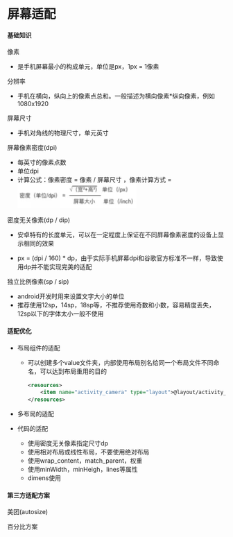 # 屏幕适配

#### 基础知识

像素

* 是手机屏幕最小的构成单元，单位是px，1px = 1像素

分辨率

* 手机在横向，纵向上的像素点总和。一般描述为横向像素*纵向像素，例如 1080x1920

屏幕尺寸

* 手机对角线的物理尺寸，单元英寸

屏幕像素密度(dpi)

* 每英寸的像素点数
* 单位dpi
* 计算公式：像素密度 = 像素 / 屏幕尺寸 ，像素计算方式 = ![image](..\images\计算dpi.png)

密度无关像素(dp / dip)

* 安卓特有的长度单元，可以在一定程度上保证在不同屏幕像素密度的设备上显示相同的效果

* px = (dpi / 160) * dp，由于实际手机屏幕dpi和谷歌官方标准不一样，导致使用dp并不能实现完美的适配

独立比例像素(sp / sip)

* android开发时用来设置文字大小的单位
* 推荐使用12sp，14sp，18sp等，不推荐使用奇数和小数，容易精度丢失，12sp以下的字体太小一般不使用

#### 适配优化

* 布局组件的适配

  * 可以创建多个value文件夹，内部使用布局别名给同一个布局文件不同命名，可以达到布局重用的目的

    ```xml
    <resources>
    	<item name="activity_camera" type="layout">@layout/activity_one</item>
    </resources>
    ```

* 多布局的适配

* 代码的适配

  * 使用密度无关像素指定尺寸dp
  * 使用相对布局或线性布局，不要使用绝对布局
  * 使用wrap_content，match_parent，权重
  * 使用minWidth，minHeigh，lines等属性
  * dimens使用

#### 第三方适配方案

美团(autosize)

百分比方案




